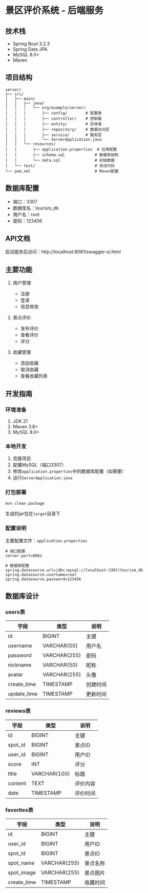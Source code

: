 # 景区评价系统 - 后端服务

## 技术栈
- Spring Boot 3.2.3
- Spring Data JPA
- MySQL 8.0+
- Maven

## 项目结构
```
server/
├── src/
│   ├── main/
│   │   ├── java/
│   │   │   └── org/example/server/
│   │   │       ├── config/        # 配置类
│   │   │       ├── controller/    # 控制器
│   │   │       ├── entity/        # 实体类
│   │   │       ├── repository/    # 数据访问层
│   │   │       ├── service/       # 服务层
│   │   │       └── ServerApplication.java
│   │   └── resources/
│   │       ├── application.properties  # 应用配置
│   │       ├── schema.sql             # 数据库结构
│   │       └── data.sql               # 初始数据
│   └── test/                          # 测试代码
└── pom.xml                            # Maven配置
```

## 数据库配置
- 端口：3307
- 数据库名：tourism_db
- 用户名：root
- 密码：123456

## API文档
启动服务后访问：http://localhost:8081/swagger-ui.html

## 主要功能
1. 用户管理
   - 注册
   - 登录
   - 信息修改

2. 景点评价
   - 发布评价
   - 查看评价
   - 评分

3. 收藏管理
   - 添加收藏
   - 取消收藏
   - 查看收藏列表

## 开发指南

### 环境准备
1. JDK 21
2. Maven 3.8+
3. MySQL 8.0+

### 本地开发
1. 克隆项目
2. 配置MySQL（端口3307）
3. 修改`application.properties`中的数据库配置（如需要）
4. 运行`ServerApplication.java`

### 打包部署
```bash
mvn clean package
```
生成的jar包在`target`目录下

### 配置说明
主要配置文件：`application.properties`
```properties
# 端口配置
server.port=8081

# 数据库配置
spring.datasource.url=jdbc:mysql://localhost:3307/tourism_db
spring.datasource.username=root
spring.datasource.password=123456
```

## 数据库设计

### users表
| 字段 | 类型 | 说明 |
|------|------|------|
| id | BIGINT | 主键 |
| username | VARCHAR(50) | 用户名 |
| password | VARCHAR(255) | 密码 |
| nickname | VARCHAR(50) | 昵称 |
| avatar | VARCHAR(255) | 头像 |
| create_time | TIMESTAMP | 创建时间 |
| update_time | TIMESTAMP | 更新时间 |

### reviews表
| 字段 | 类型 | 说明 |
|------|------|------|
| id | BIGINT | 主键 |
| spot_id | BIGINT | 景点ID |
| user_id | BIGINT | 用户ID |
| score | INT | 评分 |
| title | VARCHAR(100) | 标题 |
| content | TEXT | 评价内容 |
| date | TIMESTAMP | 评价时间 |

### favorites表
| 字段 | 类型 | 说明 |
|------|------|------|
| id | BIGINT | 主键 |
| user_id | BIGINT | 用户ID |
| spot_id | BIGINT | 景点ID |
| spot_name | VARCHAR(255) | 景点名称 |
| spot_image | VARCHAR(255) | 景点图片 |
| create_time | TIMESTAMP | 收藏时间 | 